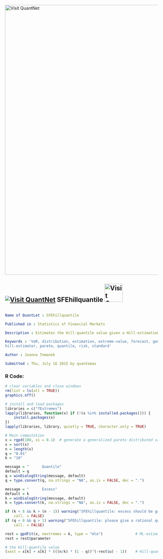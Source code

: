 
[<img src="https://github.com/QuantLet/Styleguide-and-FAQ/blob/master/pictures/banner.png" width="888" alt="Visit QuantNet">](http://quantlet.de/)

## [<img src="https://github.com/QuantLet/Styleguide-and-FAQ/blob/master/pictures/qloqo.png" alt="Visit QuantNet">](http://quantlet.de/) **SFEhillquantile** [<img src="https://github.com/QuantLet/Styleguide-and-FAQ/blob/master/pictures/QN2.png" width="60" alt="Visit QuantNet 2.0">](http://quantlet.de/)

```yaml

Name of QuantLet : SFEhillquantile

Published in : Statistics of Financial Markets

Description : Estimates the Hill-quantile value given a Hill-estimation of gamma.

Keywords : 'VaR, distribution, estimation, extreme-value, forecast, generalized-pareto-model,
hill-estimator, pareto, quantile, risk, standard'

Author : Joanna Tomanek

Submitted : Thu, July 16 2015 by quantomas

```


### R Code:
```r
# clear variables and close windows
rm(list = ls(all = TRUE))
graphics.off()

# install and load packages
libraries = c("fExtremes")
lapply(libraries, function(x) if (!(x %in% installed.packages())) {
    install.packages(x)
})
lapply(libraries, library, quietly = TRUE, character.only = TRUE)

# Main computation
x = rgpd(100, xi = 0.1)  # generate a generalized pareto distributed variables 
x = sort(x)
n = length(x)
q = "0.01"
k = "10"

message = "      Quantile"
default = q
q = winDialogString(message, default)
q = type.convert(q, na.strings = "NA", as.is = FALSE, dec = ".")

message = "      Excess"
default = k
k = winDialogString(message, default)
k = type.convert(k, na.strings = "NA", as.is = FALSE, dec = ".")

if (k < 8 && k > (n - 1)) warning("SFEhillquantile: excess should be greater than 8 and less than the number of elements.", 
    call. = FALSE)
if (q < 0 && q > 1) warning("SFEhillquantile: please give a rational quantile value.", 
    call. = FALSE)

rest = gpdFit(x, nextremes = k, type = "mle")				# ML-estimation of gamma 
rest = rest@parameter

# the Hill-quantile value
(xest = x[k] + x[k] * (((n/k) * (1 - q))^(-rest$u) - 1))	# Hill-quantil estimation
```
